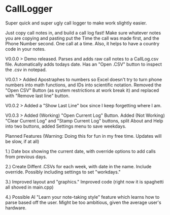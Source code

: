 # CallLogger
Super quick and super ugly call logger to make work slightly easier.

Just copy call notes in, and build a call log fast! 
Make sure whatever notes you are copying and pasting put the Time the call was made first, and the Phone Number second. 
One call at a time. Also, it helps to have a country code in your notes. 

V0.0.0 > Demo released. Parses and adds raw call notes to a CallLog.csv file. Automatically adds todays date. Has an "Open .CSV" button to inspect the .csv in notepad. 

V0.0.1 > Added Apostraphes to numbers so Excel doesn't try to turn phone numbers into math functions, and IDs into scientific notation. 
Removed the "Open CSV" Button (as system restrictions at work break it) and replaced with "Remove last line" button. 

V0.0.2 > Added a "Show Last Line" box since I keep forgetting where I am. 

V0.0.3 > Added (Working) "Open Current Log" Button. Added (Not Working) "Clear Current Log" and "Stamp Current Log" buttons, split About and Help into two buttons, added Settings menu to save weekdays.

Planned Features (Warning: Doing this for fun in my free time. Updates will be slow, if at all)

1.) Date box showing the current date, with override options to add calls from previous days.

2.) Create Diffent .CSVs for each week, with date in the name. Include override. Possibly including settings to set "workdays."

3.) Improved layout and "graphics." Improved code (right now it is spaghetti all shoved in main.cpp)

4.) Possible AI "Learn your note-taking style" feature which learns how to parse based off the user. 
Might be too ambitious, given the average user's hardware.

